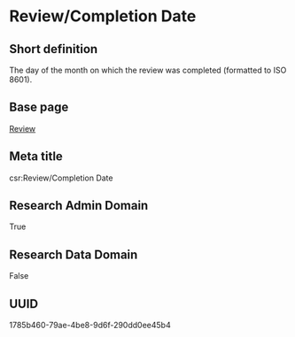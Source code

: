 # Review/Completion Date
## Short definition
The day of the month on which the review was completed (formatted to ISO 8601).
## Base page
[Review](../../Objects/Review.md)
## Meta title
csr:Review/Completion Date
## Research Admin Domain
True
## Research Data Domain
False
## UUID
1785b460-79ae-4be8-9d6f-290dd0ee45b4
